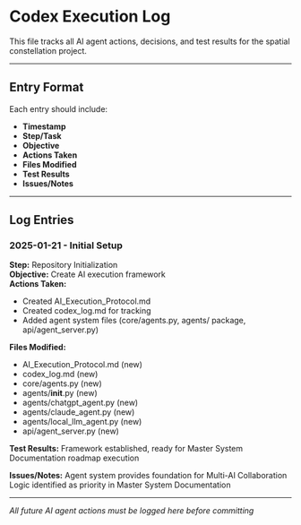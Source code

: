 # Codex Execution Log

This file tracks all AI agent actions, decisions, and test results for the spatial constellation project.

---

## Entry Format
Each entry should include:
- **Timestamp**
- **Step/Task**
- **Objective**
- **Actions Taken**
- **Files Modified**
- **Test Results**
- **Issues/Notes**

---

## Log Entries

### 2025-01-21 - Initial Setup
**Step:** Repository Initialization  
**Objective:** Create AI execution framework  
**Actions Taken:**
- Created AI_Execution_Protocol.md
- Created codex_log.md for tracking
- Added agent system files (core/agents.py, agents/ package, api/agent_server.py)

**Files Modified:**
- AI_Execution_Protocol.md (new)
- codex_log.md (new)
- core/agents.py (new)
- agents/__init__.py (new)
- agents/chatgpt_agent.py (new)
- agents/claude_agent.py (new)
- agents/local_llm_agent.py (new)
- api/agent_server.py (new)

**Test Results:** Framework established, ready for Master System Documentation roadmap execution

**Issues/Notes:** Agent system provides foundation for Multi-AI Collaboration Logic identified as priority in Master System Documentation

---

*All future AI agent actions must be logged here before committing*